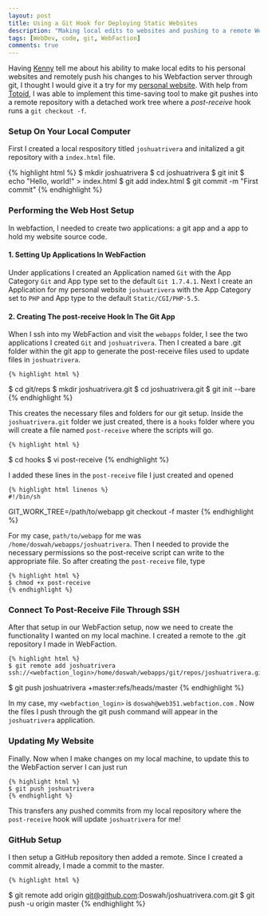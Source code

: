 ```yaml
---
layout: post
title: Using a Git Hook for Deploying Static Websites
description: "Making local edits to websites and pushing to a remote WebFaction app thorough git."
tags: [WebDev, code, git, WebFaction]
comments: true
---
```


Having [Kenny](http://blog.kennyluong.com) tell me about his ability to make local edits to his personal websites and remotely push his changes to his Webfaction server through git, I thought I would give it a try for my [personal website](http://joshuatrivera.com). With help from [Totoid](http://toroid.org/ams/git-website-howto), I was able to implement this time-saving tool to make git pushes into a remote repository with a detached work tree where a <i>post-receive</i> hook runs a `git checkout -f`.

### Setup On Your Local Computer

First I created a local respository titled `joshuatrivera` and initalized a git repository with a `index.html` file.

{% highlight html %}
$ mkdir joshuatrivera 
$ cd joshuatrivera
$ git init
$ echo "Hello, world!" > index.html
$ git add index.html
$ git commit -m "First commit"
{% endhighlight %}

### Performing the Web Host Setup

In webfaction, I needed to create two applications: a git app and a app to hold my website source code.

#### 1. Setting Up Applications In WebFaction

Under applications I created an Application named `Git` with the App Category `Git` and App type set to the default `Git 1.7.4.1`. Next I create an Application for my personal website `joshuatrivera` with the App Category set to `PHP` and App type to the default `Static/CGI/PHP-5.5`.

#### 2. Creating The post-receive Hook In The Git App

When I ssh into my WebFaction and visit the `webapps` folder,  I see the two applications I created `Git` and `joshuatrivera`. Then I created a bare .git folder within the git app to generate the post-receive files used to update files in `joshuatrivera`.

    {% highlight html %}
$ cd git/reps
$ mkdir joshuatrivera.git 
$ cd joshuatrivera.git
$ git init --bare
    {% endhighlight %}

This creates the necessary files and folders for our git setup. Inside the `joshuatrivera.git` folder we just created, there is a `hooks` folder where you will create a file named `post-receive` where the scripts will go.

    {% highlight html %}
$ cd hooks
$ vi post-receive
    {% endhighlight %}

I added these lines in the `post-receive` file I just created and opened

    {% highlight html linenos %}
    #!/bin/sh
GIT_WORK_TREE=/path/to/webapp git checkout -f master
    {% endhighlight %}

For my case, `path/to/webapp` for me was `/home/doswah/webapps/joshuatrivera`. Then I needed to provide the necessary permissions so the post-receive script can write to the appropriate file. So after creating the `post-receive` file, type

    {% highlight html %}
    $ chmod +x post-receive
    {% endhighlight %}

### Connect To Post-Receive File Through SSH

After that setup in our WebFaction setup, now we need to create the functionality I wanted on my local machine. I created a remote to the .git repository I made in WebFaction.

    {% highlight html %}
    $ git remote add joshuatrivera ssh://<webfaction_login>/home/doswah/webapps/git/repos/joshuatrivera.git
$ git push joshuatrivera +master:refs/heads/master
    {% endhighlight %}

In my case, my `<webfaction_login>` is `doswah@web351.webfaction.com` . Now the files I push through the git push command will appear in the `joshuatrivera` application.

### Updating My Website

Finally. Now when I make changes on my local machine, to update this to the WebFaction server I can just run

    {% highlight html %}
    $ git push joshuatrivera
    {% endhighlight %}
 
This transfers any pushed commits from my local repository where the `post-receive` hook will update `joshuatrivera` for me!

### GitHub Setup

I then setup a GitHub repository then added a remote. Since I created a commit already, I made a commit to the master.

    {% highlight html %}
$ git remote add origin git@github.com:Doswah/joshuatrivera.com.git
$ git push -u origin master
    {% endhighlight %}
